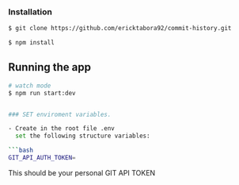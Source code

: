 
### Installation

```bash
$ git clone https://github.com/ericktabora92/commit-history.git
```


```bash
$ npm install
```

## Running the app

```bash
# watch mode
$ npm run start:dev


### SET enviroment variables.

- Create in the root file .env
  set the following structure variables:

```bash
GIT_API_AUTH_TOKEN=
```

This should be your personal GIT API TOKEN